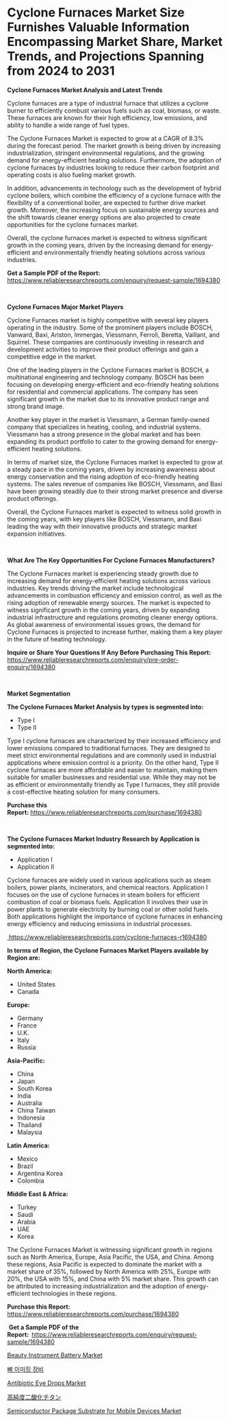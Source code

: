 <p><h1>Cyclone Furnaces Market Size Furnishes Valuable Information Encompassing Market Share, Market Trends, and Projections Spanning from 2024 to 2031</h1></p><p><strong>Cyclone Furnaces Market Analysis and Latest Trends</strong></p>
<p><p>Cyclone furnaces are a type of industrial furnace that utilizes a cyclone burner to efficiently combust various fuels such as coal, biomass, or waste. These furnaces are known for their high efficiency, low emissions, and ability to handle a wide range of fuel types.</p><p>The Cyclone Furnaces Market is expected to grow at a CAGR of 8.3% during the forecast period. The market growth is being driven by increasing industrialization, stringent environmental regulations, and the growing demand for energy-efficient heating solutions. Furthermore, the adoption of cyclone furnaces by industries looking to reduce their carbon footprint and operating costs is also fueling market growth.</p><p>In addition, advancements in technology such as the development of hybrid cyclone boilers, which combine the efficiency of a cyclone furnace with the flexibility of a conventional boiler, are expected to further drive market growth. Moreover, the increasing focus on sustainable energy sources and the shift towards cleaner energy options are also projected to create opportunities for the cyclone furnaces market.</p><p>Overall, the cyclone furnaces market is expected to witness significant growth in the coming years, driven by the increasing demand for energy-efficient and environmentally friendly heating solutions across various industries.</p></p>
<p><strong>Get a Sample PDF of the Report:&nbsp;</strong> <a href="https://www.reliableresearchreports.com/enquiry/request-sample/1694380">https://www.reliableresearchreports.com/enquiry/request-sample/1694380</a></p>
<p>&nbsp;</p>
<p><strong>Cyclone Furnaces Major Market Players</strong></p>
<p><p>Cyclone Furnaces market is highly competitive with several key players operating in the industry. Some of the prominent players include BOSCH, Vanward, Baxi, Ariston, Immergas, Viessmann, Ferroli, Beretta, Vaillant, and Squirrel. These companies are continuously investing in research and development activities to improve their product offerings and gain a competitive edge in the market.</p><p>One of the leading players in the Cyclone Furnaces market is BOSCH, a multinational engineering and technology company. BOSCH has been focusing on developing energy-efficient and eco-friendly heating solutions for residential and commercial applications. The company has seen significant growth in the market due to its innovative product range and strong brand image.</p><p>Another key player in the market is Viessmann, a German family-owned company that specializes in heating, cooling, and industrial systems. Viessmann has a strong presence in the global market and has been expanding its product portfolio to cater to the growing demand for energy-efficient heating solutions.</p><p>In terms of market size, the Cyclone Furnaces market is expected to grow at a steady pace in the coming years, driven by increasing awareness about energy conservation and the rising adoption of eco-friendly heating systems. The sales revenue of companies like BOSCH, Viessmann, and Baxi have been growing steadily due to their strong market presence and diverse product offerings.</p><p>Overall, the Cyclone Furnaces market is expected to witness solid growth in the coming years, with key players like BOSCH, Viessmann, and Baxi leading the way with their innovative products and strategic market expansion initiatives.</p></p>
<p>&nbsp;</p>
<p><strong>What Are The Key Opportunities For Cyclone Furnaces Manufacturers?</strong></p>
<p><p>The Cyclone Furnaces market is experiencing steady growth due to increasing demand for energy-efficient heating solutions across various industries. Key trends driving the market include technological advancements in combustion efficiency and emission control, as well as the rising adoption of renewable energy sources. The market is expected to witness significant growth in the coming years, driven by expanding industrial infrastructure and regulations promoting cleaner energy options. As global awareness of environmental issues grows, the demand for Cyclone Furnaces is projected to increase further, making them a key player in the future of heating technology.</p></p>
<p><strong>Inquire or Share Your Questions If Any Before Purchasing This Report:</strong> <a href="https://www.reliableresearchreports.com/enquiry/pre-order-enquiry/1694380">https://www.reliableresearchreports.com/enquiry/pre-order-enquiry/1694380</a></p>
<p>&nbsp;</p>
<p><strong>Market Segmentation</strong></p>
<p><strong>The Cyclone Furnaces Market Analysis by types is segmented into:</strong></p>
<p><ul><li>Type I</li><li>Type II</li></ul></p>
<p><p>Type I cyclone furnaces are characterized by their increased efficiency and lower emissions compared to traditional furnaces. They are designed to meet strict environmental regulations and are commonly used in industrial applications where emission control is a priority. On the other hand, Type II cyclone furnaces are more affordable and easier to maintain, making them suitable for smaller businesses and residential use. While they may not be as efficient or environmentally friendly as Type I furnaces, they still provide a cost-effective heating solution for many consumers.</p></p>
<p><strong>Purchase this Report:&nbsp;</strong><a href="https://www.reliableresearchreports.com/purchase/1694380">https://www.reliableresearchreports.com/purchase/1694380</a></p>
<p>&nbsp;</p>
<p><strong>The Cyclone Furnaces Market Industry Research by Application is segmented into:</strong></p>
<p><ul><li>Application I</li><li>Application II</li></ul></p>
<p><p>Cyclone furnaces are widely used in various applications such as steam boilers, power plants, incinerators, and chemical reactors. Application I focuses on the use of cyclone furnaces in steam boilers for efficient combustion of coal or biomass fuels. Application II involves their use in power plants to generate electricity by burning coal or other solid fuels. Both applications highlight the importance of cyclone furnaces in enhancing energy efficiency and reducing emissions in industrial processes.</p></p>
<p><a href="https://www.reliableresearchreports.com/cyclone-furnaces-r1694380">&nbsp;https://www.reliableresearchreports.com/cyclone-furnaces-r1694380</a></p>
<p><strong>In terms of Region, the Cyclone Furnaces Market Players available by Region are:</strong></p>
<p>
    <p> <strong> North America: </strong>
        <ul>
            <li>United States</li>
            <li>Canada</li>
        </ul>
        </p> 
    <p> <strong> Europe: </strong>
        <ul>
            <li>Germany</li>
            <li>France</li>
            <li>U.K.</li>
            <li>Italy</li>
            <li>Russia</li>
        </ul>
        </p> 
    <p> <strong> Asia-Pacific: </strong>
        <ul>
            <li>China</li>
            <li>Japan</li>
            <li>South Korea</li>
            <li>India</li>
            <li>Australia</li>
            <li>China Taiwan</li>
            <li>Indonesia</li>
            <li>Thailand</li>
            <li>Malaysia</li>
        </ul>
        </p> 
    <p> <strong> Latin America: </strong>
        <ul>
            <li>Mexico</li>
            <li>Brazil</li>
            <li>Argentina Korea</li>
            <li>Colombia</li>
        </ul>
        </p> 
    <p> <strong> Middle East & Africa: </strong>
        <ul>
            <li>Turkey</li>
            <li>Saudi</li>
            <li>Arabia</li>
            <li>UAE</li>
            <li>Korea</li>
        </ul>
    </p>
    </p>
<p><p>The Cyclone Furnaces Market is witnessing significant growth in regions such as North America, Europe, Asia Pacific, the USA, and China. Among these regions, Asia Pacific is expected to dominate the market with a market share of 35%, followed by North America with 25%, Europe with 20%, the USA with 15%, and China with 5% market share. This growth can be attributed to increasing industrialization and the adoption of energy-efficient technologies in these regions.</p></p>
<p><strong>Purchase this Report: </strong><a href="https://www.reliableresearchreports.com/purchase/1694380">https://www.reliableresearchreports.com/purchase/1694380</a></p>
<p>&nbsp;<strong>Get a Sample PDF of the Report:&nbsp;&nbsp;</strong><a href="https://www.reliableresearchreports.com/enquiry/request-sample/1694380">https://www.reliableresearchreports.com/enquiry/request-sample/1694380</a></p>
<p><strong></strong></p>
<p><p><a href="https://github.com/FassouRP/Market-Research-Report-List-4/blob/main/beauty-instrument-battery-market.md">Beauty Instrument Battery Market</a></p><p><a href="https://github.com/Evans21Bill/Market-Research-Report-List-1/blob/main/419601796389.md">뼈 이미징 장비</a></p><p><a href="https://github.com/rahu1506/Market-Research-Report-List-4/blob/main/antibiotic-eye-drops-market.md">Antibiotic Eye Drops Market</a></p><p><a href="https://github.com/avwofrml53535/Market-Research-Report-List-2/blob/main/5094203102887.md">高純度二酸化チタン</a></p><p><a href="https://issuu.com/reportprime-2/docs/semiconductor-package-substrate-for-mobile-devices">Semiconductor Package Substrate for Mobile Devices Market</a></p></p>